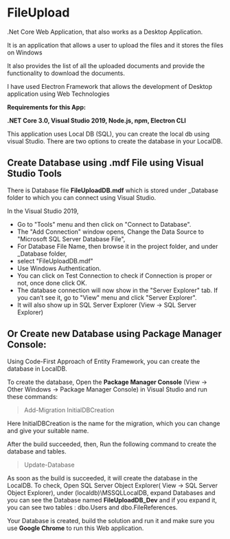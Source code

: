 # FileUpload

.Net Core Web Application, that also works as a Desktop Application.

It is an application that allows a user to upload the files and it stores the files on Windows

It also provides the list of all the uploaded documents and provide the functionality to download the documents.

I have used Electron Framework that allows the development of Desktop application using Web Technologies


**Requirements for this App:**

**.NET Core 3.0, 
Visual Studio 2019, 
Node.js,
npm,
Electron CLI**



This application uses Local DB (SQL), you can create the local db using visual Studio. There are two options to create the database in your LocalDB.

## Create Database using .mdf File using Visual Studio Tools

There is Database file **FileUploadDB.mdf** which is stored under \_Database folder to which you can connect using Visual Studio.

In the Visual Studio 2019, 
- Go to "Tools" menu and then click on "Connect to Database". 
- The "Add Connection" window opens, Change the Data Source to "Microsoft SQL Server Database File", 
- For Database File Name, then browse it in the project folder, and under \_Database folder, 
- select "FileUploadDB.mdf"
- Use Windows Authentication.
- You can click on Test Connection to check if Connection is proper or not, once done click OK.
- The database connection will now show in the "Server Explorer" tab. If you can’t see it, go to "View" menu and click "Server Explorer".
- It will also show up in SQL Server Explorer (View -> SQL Server Explorer)


## Or Create new Database using Package Manager Console:

Using Code-First Approach of Entity Framework, you can create the database in LocalDB.

To create the database, Open the **Package Manager Console** (View -> Other Windows -> Package Manager Console) in Visual Studio and run these commands:

> Add-Migration InitialDBCreation 

Here InitialDBCreation is the name for the migration, which you can change and give your suitable name.

After the build succeeded, then, Run the following command to create the database and tables.

> Update-Database

As soon as the build is succeeded, it will create the database in the LocalDB. To check, Open SQL Server Object Explorer( View -> SQL Server Object Explorer), under (localdb)\MSSQLLocalDB, expand Databases and you can see the Database named **FileUploadDB_Dev** and if you expand it, you can see two tables : dbo.Users and dbo.FileReferences.

Your Database is created, build the solution and run it and make sure you use **Google Chrome** to run this Web application.



